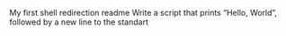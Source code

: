 My first shell redirection readme
Write a script that prints “Hello, World”, followed by a new line to the standart

